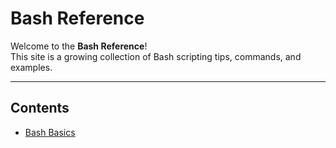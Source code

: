 
# Bash Reference

Welcome to the **Bash Reference**!  
This site is a growing collection of Bash scripting tips, commands, and examples.

---

## Contents
- [Bash Basics](bash_basics.md)

